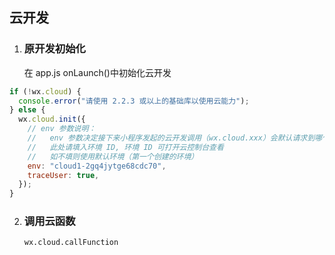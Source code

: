## 云开发

1. ### 原开发初始化
   在 app.js onLaunch()中初始化云开发

```js
if (!wx.cloud) {
  console.error("请使用 2.2.3 或以上的基础库以使用云能力");
} else {
  wx.cloud.init({
    // env 参数说明：
    //   env 参数决定接下来小程序发起的云开发调用（wx.cloud.xxx）会默认请求到哪个云环境的资源
    //   此处请填入环境 ID, 环境 ID 可打开云控制台查看
    //   如不填则使用默认环境（第一个创建的环境）
    env: "cloud1-2gq4jytge68cdc70",
    traceUser: true,
  });
}
```

2. ### 调用云函数
   `wx.cloud.callFunction`
